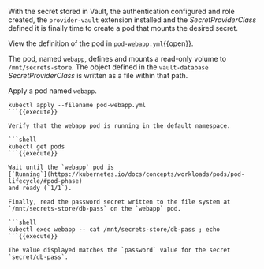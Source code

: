 With the secret stored in Vault, the authentication configured and role created,
the `provider-vault` extension installed and the *SecretProviderClass* defined
it is finally time to create a pod that mounts the desired secret.

View the definition of the pod in
`pod-webapp.yml`{{open}}.

The pod, named `webapp`, defines and mounts a read-only
volume to `/mnt/secrets-store`. The object defined in the `vault-database`
*SecretProviderClass* is written as a file within that path.

Apply a pod named `webapp`.

```shell
kubectl apply --filename pod-webapp.yml
```{{execute}}

Verify that the webapp pod is running in the default namespace.

```shell
kubectl get pods
```{{execute}}

Wait until the `webapp` pod is
[`Running`](https://kubernetes.io/docs/concepts/workloads/pods/pod-lifecycle/#pod-phase)
and ready (`1/1`).

Finally, read the password secret written to the file system at
`/mnt/secrets-store/db-pass` on the `webapp` pod.

```shell
kubectl exec webapp -- cat /mnt/secrets-store/db-pass ; echo
```{{execute}}

The value displayed matches the `password` value for the secret
`secret/db-pass`.